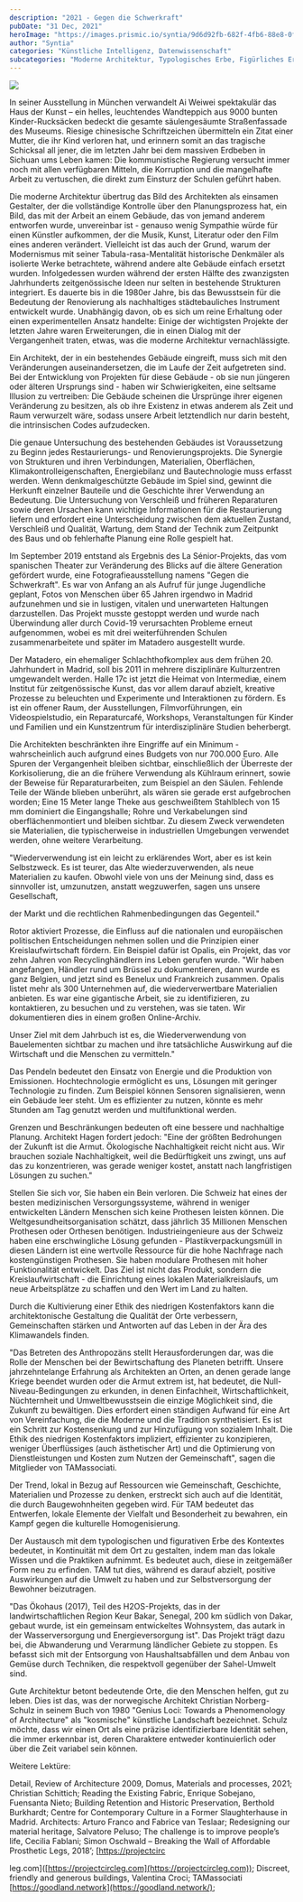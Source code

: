 ```yaml
---
description: "2021 - Gegen die Schwerkraft"
pubDate: "31 Dec, 2021"
heroImage: "https://images.prismic.io/syntia/9d6d92fb-682f-4fb6-88e8-0f5eaefc79dd_navesgravedad-1.jpg?auto=compress,format"
author: "Syntia"
categories: "Künstliche Intelligenz, Datenwissenschaft"
subcategories: "Moderne Architektur, Typologisches Erbe, Figürliches Erbe, Kulturelle Homogenisierung"
---
```


![](https://images.prismic.io/syntia/9d6d92fb-682f-4fb6-88e8-0f5eaefc79dd_navesgravedad-1.jpg?auto=compress,format)

In seiner Ausstellung in München verwandelt Ai Weiwei spektakulär das Haus der Kunst – ein helles, leuchtendes Wandteppich aus 9000 bunten Kinder-Rucksäcken bedeckt die gesamte säulengesäumte Straßenfassade des Museums. Riesige chinesische Schriftzeichen übermitteln ein Zitat einer Mutter, die ihr Kind verloren hat, und erinnern somit an das tragische Schicksal all jener, die im letzten Jahr bei dem massiven Erdbeben in Sichuan ums Leben kamen: Die kommunistische Regierung versucht immer noch mit allen verfügbaren Mitteln, die Korruption und die mangelhafte Arbeit zu vertuschen, die direkt zum Einsturz der Schulen geführt haben.

Die moderne Architektur übertrug das Bild des Architekten als einsamen Gestalter, der die vollständige Kontrolle über den Planungsprozess hat, ein Bild, das mit der Arbeit an einem Gebäude, das von jemand anderem entworfen wurde, unvereinbar ist - genauso wenig Sympathie würde für einen Künstler aufkommen, der die Musik, Kunst, Literatur oder den Film eines anderen verändert. Vielleicht ist das auch der Grund, warum der Modernismus mit seiner Tabula-rasa-Mentalität historische Denkmäler als isolierte Werke betrachtete, während andere alte Gebäude einfach ersetzt wurden. Infolgedessen wurden während der ersten Hälfte des zwanzigsten Jahrhunderts zeitgenössische Ideen nur selten in bestehende Strukturen integriert. Es dauerte bis in die 1980er Jahre, bis das Bewusstsein für die Bedeutung der Renovierung als nachhaltiges städtebauliches Instrument entwickelt wurde. Unabhängig davon, ob es sich um reine Erhaltung oder einen experimentellen Ansatz handelte: Einige der wichtigsten Projekte der letzten Jahre waren Erweiterungen, die in einen Dialog mit der Vergangenheit traten, etwas, was die moderne Architektur vernachlässigte.

Ein Architekt, der in ein bestehendes Gebäude eingreift, muss sich mit den Veränderungen auseinandersetzen, die im Laufe der Zeit aufgetreten sind. Bei der Entwicklung von Projekten für diese Gebäude - ob sie nun jüngeren oder älteren Ursprungs sind - haben wir Schwierigkeiten, eine seltsame Illusion zu vertreiben: Die Gebäude scheinen die Ursprünge ihrer eigenen Veränderung zu besitzen, als ob ihre Existenz in etwas anderem als Zeit und Raum verwurzelt wäre, sodass unsere Arbeit letztendlich nur darin besteht, die intrinsischen Codes aufzudecken.

Die genaue Untersuchung des bestehenden Gebäudes ist Voraussetzung zu Beginn jedes Restaurierungs- und Renovierungsprojekts. Die Synergie von Strukturen und ihren Verbindungen, Materialien, Oberflächen, Klimakontrolleigenschaften, Energiebilanz und Bautechnologie muss erfasst werden. Wenn denkmalgeschützte Gebäude im Spiel sind, gewinnt die Herkunft einzelner Bauteile und die Geschichte ihrer Verwendung an Bedeutung. Die Untersuchung von Verschleiß und früheren Reparaturen sowie deren Ursachen kann wichtige Informationen für die Restaurierung liefern und erfordert eine Unterscheidung zwischen dem aktuellen Zustand, Verschleiß und Qualität, Wartung, dem Stand der Technik zum Zeitpunkt des Baus und ob fehlerhafte Planung eine Rolle gespielt hat.

Im September 2019 entstand als Ergebnis des La Sénior-Projekts, das vom spanischen Theater zur Veränderung des Blicks auf die ältere Generation gefördert wurde, eine Fotografieausstellung namens "Gegen die Schwerkraft". Es war von Anfang an als Aufruf für junge Jugendliche geplant, Fotos von Menschen über 65 Jahren irgendwo in Madrid aufzunehmen und sie in lustigen, vitalen und unerwarteten Haltungen darzustellen. Das Projekt musste gestoppt werden und wurde nach Überwindung aller durch Covid-19 verursachten Probleme erneut aufgenommen, wobei es mit drei weiterführenden Schulen zusammenarbeitete und später im Matadero ausgestellt wurde.

Der Matadero, ein ehemaliger Schlachthofkomplex aus dem frühen 20. Jahrhundert in Madrid, soll bis 2011 in mehrere disziplinäre Kulturzentren umgewandelt werden. Halle 17c ist jetzt die Heimat von Intermediæ, einem Institut für zeitgenössische Kunst, das vor allem darauf abzielt, kreative Prozesse zu beleuchten und Experimente und Interaktionen zu fördern. Es ist ein offener Raum, der Ausstellungen, Filmvorführungen, ein Videospielstudio, ein Reparaturcafé, Workshops, Veranstaltungen für Kinder und Familien und ein Kunstzentrum für interdisziplinäre Studien beherbergt.

Die Architekten beschränkten ihre Eingriffe auf ein Minimum - wahrscheinlich auch aufgrund eines Budgets von nur 700.000 Euro. Alle Spuren der Vergangenheit bleiben sichtbar, einschließlich der Überreste der Korkisolierung, die an die frühere Verwendung als Kühlraum erinnert, sowie der Beweise für Reparaturarbeiten, zum Beispiel an den Säulen. Fehlende Teile der Wände blieben unberührt, als wären sie gerade erst aufgebrochen worden; Eine 15 Meter lange Theke aus geschweißtem Stahlblech von 15 mm dominiert die Eingangshalle; Rohre und Verkabelungen sind oberflächenmontiert und bleiben sichtbar. Zu diesem Zweck verwendeten sie Materialien, die typischerweise in industriellen Umgebungen verwendet werden, ohne weitere Verarbeitung.

"Wiederverwendung ist ein leicht zu erklärendes Wort, aber es ist kein Selbstzweck. Es ist teurer, das Alte wiederzuverwenden, als neue Materialien zu kaufen. Obwohl viele von uns der Meinung sind, dass es sinnvoller ist, umzunutzen, anstatt wegzuwerfen, sagen uns unsere Gesellschaft,

der Markt und die rechtlichen Rahmenbedingungen das Gegenteil."

Rotor aktiviert Prozesse, die Einfluss auf die nationalen und europäischen politischen Entscheidungen nehmen sollen und die Prinzipien einer Kreislaufwirtschaft fördern. Ein Beispiel dafür ist Opalis, ein Projekt, das vor zehn Jahren von Recyclinghändlern ins Leben gerufen wurde. "Wir haben angefangen, Händler rund um Brüssel zu dokumentieren, dann wurde es ganz Belgien, und jetzt sind es Benelux und Frankreich zusammen. Opalis listet mehr als 300 Unternehmen auf, die wiederverwertbare Materialien anbieten. Es war eine gigantische Arbeit, sie zu identifizieren, zu kontaktieren, zu besuchen und zu verstehen, was sie taten. Wir dokumentieren dies in einem großen Online-Archiv.

Unser Ziel mit dem Jahrbuch ist es, die Wiederverwendung von Bauelementen sichtbar zu machen und ihre tatsächliche Auswirkung auf die Wirtschaft und die Menschen zu vermitteln."

Das Pendeln bedeutet den Einsatz von Energie und die Produktion von Emissionen. Hochtechnologie ermöglicht es uns, Lösungen mit geringer Technologie zu finden. Zum Beispiel können Sensoren signalisieren, wenn ein Gebäude leer steht. Um es effizienter zu nutzen, könnte es mehr Stunden am Tag genutzt werden und multifunktional werden.

Grenzen und Beschränkungen bedeuten oft eine bessere und nachhaltige Planung. Architekt Hagen fordert jedoch: "Eine der größten Bedrohungen der Zukunft ist die Armut. Ökologische Nachhaltigkeit reicht nicht aus. Wir brauchen soziale Nachhaltigkeit, weil die Bedürftigkeit uns zwingt, uns auf das zu konzentrieren, was gerade weniger kostet, anstatt nach langfristigen Lösungen zu suchen."

Stellen Sie sich vor, Sie haben ein Bein verloren. Die Schweiz hat eines der besten medizinischen Versorgungssysteme, während in weniger entwickelten Ländern Menschen sich keine Prothesen leisten können. Die Weltgesundheitsorganisation schätzt, dass jährlich 35 Millionen Menschen Prothesen oder Orthesen benötigen. Industrieingenieure aus der Schweiz haben eine erschwingliche Lösung gefunden - Plastikverpackungsmüll in diesen Ländern ist eine wertvolle Ressource für die hohe Nachfrage nach kostengünstigen Prothesen. Sie haben modulare Prothesen mit hoher Funktionalität entwickelt. Das Ziel ist nicht das Produkt, sondern die Kreislaufwirtschaft - die Einrichtung eines lokalen Materialkreislaufs, um neue Arbeitsplätze zu schaffen und den Wert im Land zu halten.

Durch die Kultivierung einer Ethik des niedrigen Kostenfaktors kann die architektonische Gestaltung die Qualität der Orte verbessern, Gemeinschaften stärken und Antworten auf das Leben in der Ära des Klimawandels finden.

"Das Betreten des Anthropozäns stellt Herausforderungen dar, was die Rolle der Menschen bei der Bewirtschaftung des Planeten betrifft. Unsere jahrzehntelange Erfahrung als Architekten an Orten, an denen gerade lange Kriege beendet wurden oder die Armut extrem ist, hat bedeutet, die Null-Niveau-Bedingungen zu erkunden, in denen Einfachheit, Wirtschaftlichkeit, Nüchternheit und Umweltbewusstsein die einzige Möglichkeit sind, die Zukunft zu bewältigen. Dies erfordert einen ständigen Aufwand für eine Art von Vereinfachung, die die Moderne und die Tradition synthetisiert. Es ist ein Schritt zur Kostensenkung und zur Hinzufügung von sozialem Inhalt. Die Ethik des niedrigen Kostenfaktors impliziert, effizienter zu konzipieren, weniger Überflüssiges (auch ästhetischer Art) und die Optimierung von Dienstleistungen und Kosten zum Nutzen der Gemeinschaft", sagen die Mitglieder von TAMassociati.

Der Trend, lokal in Bezug auf Ressourcen wie Gemeinschaft, Geschichte, Materialien und Prozesse zu denken, erstreckt sich auch auf die Identität, die durch Baugewohnheiten gegeben wird. Für TAM bedeutet das Entwerfen, lokale Elemente der Vielfalt und Besonderheit zu bewahren, ein Kampf gegen die kulturelle Homogenisierung.

Der Austausch mit dem typologischen und figurativen Erbe des Kontextes bedeutet, in Kontinuität mit dem Ort zu gestalten, indem man das lokale Wissen und die Praktiken aufnimmt. Es bedeutet auch, diese in zeitgemäßer Form neu zu erfinden. TAM tut dies, während es darauf abzielt, positive Auswirkungen auf die Umwelt zu haben und zur Selbstversorgung der Bewohner beizutragen.

"Das Ökohaus (2017), Teil des H2OS-Projekts, das in der landwirtschaftlichen Region Keur Bakar, Senegal, 200 km südlich von Dakar, gebaut wurde, ist ein gemeinsam entwickeltes Wohnsystem, das autark in der Wasserversorgung und Energieversorgung ist". Das Projekt trägt dazu bei, die Abwanderung und Verarmung ländlicher Gebiete zu stoppen. Es befasst sich mit der Entsorgung von Haushaltsabfällen und dem Anbau von Gemüse durch Techniken, die respektvoll gegenüber der Sahel-Umwelt sind.

Gute Architektur betont bedeutende Orte, die den Menschen helfen, gut zu leben. Dies ist das, was der norwegische Architekt Christian Norberg-Schulz in seinem Buch von 1980 "Genius Loci: Towards a Phenomenology of Architecture" als "kosmische" künstliche Landschaft bezeichnet. Schulz möchte, dass wir einen Ort als eine präzise identifizierbare Identität sehen, die immer erkennbar ist, deren Charaktere entweder kontinuierlich oder über die Zeit variabel sein können.

Weitere Lektüre:

Detail, Review of Architecture 2009, Domus, Materials and processes, 2021; Christian Schittich; Reading the Existing Fabric, Enrique Sobejano, Fuensanta Nieto; Building Retention and Historic Preservation, Berthold Burkhardt; Centre for Contemporary Culture in a Former Slaughterhause in Madrid. Architects: Arturo Franco and Fabrice van Teslaar; Redesigning our material heritage, Salvatore Peluso; The challenge is to improve people’s life, Cecilia Fablani; Simon Oschwald – Breaking the Wall of Affordable Prosthetic Legs, 2018’; \[[https://projectcirc](https://projectcirc)

leg.com\]([https://projectcircleg.com](https://projectcircleg.com)); Discreet, friendly and generous buildings, Valentina Croci; TAMassociati [https://goodland.network](https://goodland.network/);